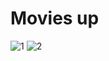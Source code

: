 # Movies up

![1](https://user-images.githubusercontent.com/4177453/51422030-d2024b00-1b75-11e9-9ce8-6637905c5c8a.PNG)
![2](https://user-images.githubusercontent.com/4177453/51422031-d2024b00-1b75-11e9-8a88-a805311e1d90.PNG)
